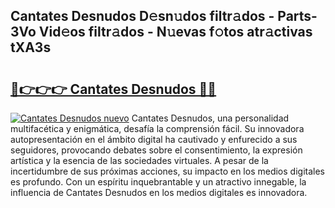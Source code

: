 ## Cantates Desnudos D𝚎sn𝚞dos filtr𝚊dos - Parts-3Vo Vid𝚎os filtr𝚊dos - N𝚞evas f𝚘tos atr𝚊ctivas tXA3s

# <h2><a href="http://mbcvk9g.tromn.icu/?c=Cantates+Desnudos">🔗👉👉👉 Cantates Desnudos 🔗🔗</a></h2>

[![Cantates Desnudos nuevo](https://i.imgur.com/pEAQMta.gif)](http://mbcvk9g.tromn.icu/?c=Cantates+Desnudos)
Cantates Desnudos, una personalidad multifacética y enigmática, desafía la comprensión fácil. Su innovadora autopresentación en el ámbito digital ha cautivado y enfurecido a sus seguidores, provocando debates sobre el consentimiento, la expresión artística y la esencia de las sociedades virtuales. A pesar de la incertidumbre de sus próximas acciones, su impacto en los medios digitales es profundo. Con un espíritu inquebrantable y un atractivo innegable, la influencia de Cantates Desnudos en los medios digitales es innovadora.
